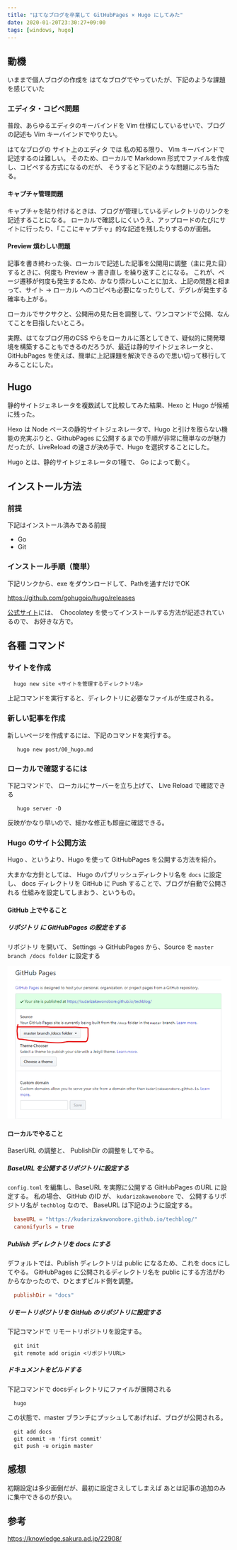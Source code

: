 ```yaml
---
title: "はてなブログを卒業して GitHubPages × Hugo にしてみた"
date: 2020-01-20T23:30:27+09:00
tags: [windows, hugo]
---
```


## 動機 
いままで個人ブログの作成を はてなブログでやっていたが、下記のような課題を感じていた

### エディタ・コピペ問題
普段、あらゆるエディタのキーバインドを Vim 仕様にしているせいで、ブログの記述も Vim キーバインドでやりたい。

はてなブログの サイト上のエディタ では 私の知る限り、 Vim キーバインドで記述するのは難しい。
そのため、ローカルで Markdown 形式でファイルを作成し、コピペする方式になるのだが、
そうすると下記のような問題にぶち当たる。

#### キャプチャ管理問題
キャプチャを貼り付けるときは、ブログが管理しているディレクトリのリンクを記述することになる。
ローカルで確認しにくいうえ、アップロードのたびにサイトに行ったり、「ここにキャプチャ」的な記述を残したりするのが面倒。

#### Preview 煩わしい問題
記事を書き終わった後、ローカルで記述した記事を公開用に調整（主に見た目）するときに、何度も Preview → 書き直し を繰り返すことになる。
これが、ページ遷移が何度も発生するため、かなり煩わしいことに加え、上記の問題と相まって、サイト → ローカル へのコピペも必要になったりして、デグレが発生する確率も上がる。

ローカルでサクサクと、公開用の見た目を調整して、ワンコマンドで公開、なんてことを目指したいところ。

実際、はてなブログ用のCSS やらをローカルに落としてきて、疑似的に開発環境を構築することもできるのだろうが、最近は静的サイトジェネレータと、GitHubPages を使えば、簡単に上記課題を解決できるので思い切って移行してみることにした。

## Hugo

静的サイトジェネレータを複数試して比較してみた結果、Hexo と Hugo が候補に残った。  

Hexo は Node ベースの静的サイトジェネレータで、Hugo と引けを取らない機能の充実ぶりと、GithubPages に公開するまでの手順が非常に簡単なのが魅力だったが、LiveReload の速さが決め手で、Hugo を選択することにした。

Hugo とは、静的サイトジェネレータの1種で、 Go によって動く。

## インストール方法

### 前提
下記はインストール済みである前提

- Go
- Git

### インストール手順（簡単）

下記リンクから、exe をダウンロードして、Pathを通すだけでOK

https://github.com/gohugoio/hugo/releases

[公式サイト](https://gohugo.io/getting-started/installing/)には、　Chocolatey を使ってインストールする方法が記述されているので、
お好きな方で。

## 各種 コマンド

### サイトを作成

``` shell
  hugo new site <サイトを管理するディレクトリ名>
```

上記コマンドを実行すると、ディレクトリに必要なファイルが生成される。

### 新しい記事を作成

新しいページを作成するには、下記のコマンドを実行する。

``` shell
   hugo new post/00_hugo.md
```

### ローカルで確認するには

下記コマンドで、 ローカルにサーバーを立ち上げて、 Live Reload で確認できる

``` shell
   hugo server -D
```

反映がかなり早いので、細かな修正も即座に確認できる。

### Hugo のサイト公開方法

Hugo 、というより、Hugo を使って GitHubPages を公開する方法を紹介。

大まかな方針としては、 Hugo のパブリッシュディレクトリ名を `docs` に設定し、
docs ディレクトリを GitHub に Push することで、ブログが自動で公開される
仕組みを設定してしまおう、というもの。

#### GitHub 上でやること

##### リポジトリ に GitHubPages の設定をする
リポジトリ を開いて、 Settings → GitHubPages から、Source を `master branch /docs folder` に設定する

![キャプチャ](./images/githubsetting.png)

#### ローカルでやること

BaserURL の調整と、 PublishDir の調整をしてやる。

##### BaseURL を公開するリポジトリに設定する

`config.toml` を編集し、BaseURL を実際に公開する GitHubPages のURL に設定する。
私の場合、 GitHub のID が、 `kudarizakawonobore` で、 公開するリポジトリ名が ```techblog``` なので、 BaseURL は下記のように設定する。

```toml:config.toml
  baseURL = "https://kudarizakawonobore.github.io/techblog/"
  canonifyurls = true
```

##### Publish ディレクトリを docs にする
デフォルトでは、Publish ディレクトリは public になるため、これを docs にしてやる。
GitHubPages に公開されるディレクトリ名を public にする方法がわからなかったので、ひとまずビルド側を調整。

```toml:config.toml
  publishDir = "docs"
```

##### リモートリポジトリを GitHub のリポジトリに設定する

下記コマンドで リモートリポジトリを設定する。

```shell
  git init
  git remote add origin <リポジトリURL>
```

##### ドキュメントをビルドする

下記コマンドで docsディレクトリにファイルが展開される

```shell
  hugo
```

この状態で、master ブランチにプッシュしてあげれば、ブログが公開される。
```shell
  git add docs
  git commit -m 'first commit'
  git push -u origin master
```

## 感想
初期設定は多少面倒だが、最初に設定さえしてしまえば あとは記事の追加のみに集中できるのが良い。

## 参考
https://knowledge.sakura.ad.jp/22908/